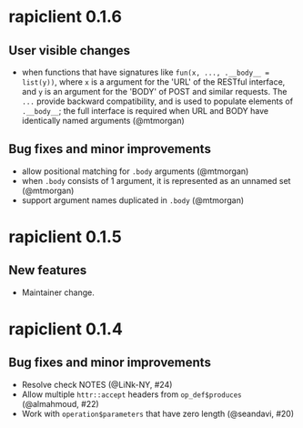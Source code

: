# rapiclient 0.1.6

## User visible changes

* when functions that have signatures like `fun(x, ..., .__body__ = list(y))`,
where `x` is a argument for the 'URL' of the RESTful interface, and `y` is an
argument for the 'BODY' of POST and similar requests. The `...` provide backward
compatibility, and is used to populate elements of `.__body__`; the full
interface is required when URL and BODY have identically named arguments
(@mtmorgan)

## Bug fixes and minor improvements

* allow positional matching for `.body` arguments (@mtmorgan)
* when `.body` consists of 1 argument, it is represented as an unnamed set
(@mtmorgan)
* support argument names duplicated in `.body` (@mtmorgan)

# rapiclient 0.1.5

## New features

* Maintainer change.

# rapiclient 0.1.4

## Bug fixes and minor improvements

* Resolve check NOTES (@LiNk-NY, #24)
* Allow multiple `httr::accept` headers from `op_def$produces` (@almahmoud, #22)
* Work with `operation$parameters` that have zero length (@seandavi, #20)

